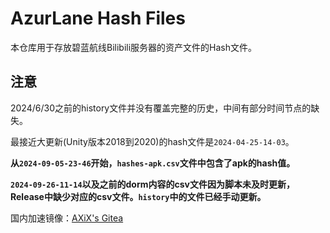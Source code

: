 # AzurLane Hash Files

本仓库用于存放碧蓝航线Bilibili服务器的资产文件的Hash文件。

## 注意

2024/6/30之前的history文件并没有覆盖完整的历史，中间有部分时间节点的缺失。

最接近大更新(Unity版本2018到2020)的hash文件是`2024-04-25-14-03`。

**从`2024-09-05-23-46`开始，`hashes-apk.csv`文件中包含了apk的hash值。**

**`2024-09-26-11-14`以及之前的dorm内容的csv文件因为脚本未及时更新，Release中缺少对应的csv文件。`history`中的文件已经手动更新。**

国内加速镜像：[AXiX's Gitea](https://gitea.axix.top/AXiX/AzurLaneHashFiles)